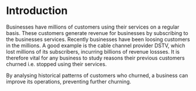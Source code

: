 # Introduction <br>
Businesses have millions of customers using their services on a regular basis. These customers generate revenue for businesses by subscribing to the businesses services. Recently businesses have been loosing customers in the millions. A good example is the cable channel provider DSTV, which lost millions of its subscribers, incurring billions of revenue lossses. It is therefore vital for any business to study reasons their previous customers churned i.e. stopped using their services. <br>

By analysing historical patterns of customers who churned, a business can improve its operations, preventing further churning.


